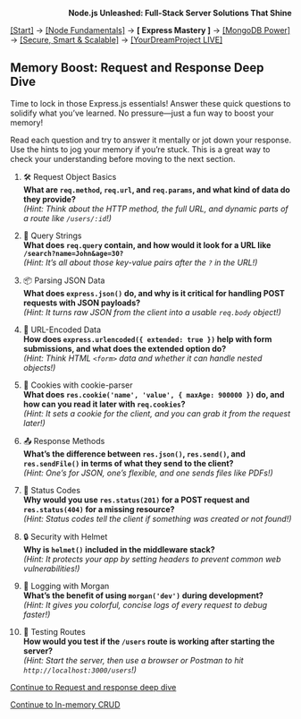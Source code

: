 **<p align="right">Node.js Unleashed: Full-Stack Server Solutions That Shine</p>**

[[Start]](../Introduction.md) → [[Node Fundamentals]](../chapter-01/1-1.md) → **[ Express Mastery ]** → [[MongoDB Power]](../chapter-03/3-1.md) → [[Secure, Smart & Scalable]](../chapter-04/4-1.md) → [[YourDreamProject LIVE]](../chapter-05/5-1.md)

## Memory Boost: Request and Response Deep Dive

Time to lock in those Express.js essentials! Answer these quick questions to solidify what you’ve learned. No pressure—just a fun way to boost your memory!

Read each question and try to answer it mentally or jot down your response. Use the hints to jog your memory if you’re stuck. This is a great way to check your understanding before moving to the next section.

1. 🛠️ Request Object Basics<br />
   **What are `req.method`, `req.url`, and `req.params`, and what kind of data do they provide?**<br />
   *(Hint: Think about the HTTP method, the full URL, and dynamic parts of a route like `/users/:id`!)*
   
2. 📡 Query Strings<br />
   **What does `req.query` contain, and how would it look for a URL like `/search?name=John&age=30?`**<br />
   *(Hint: It’s all about those key-value pairs after the `?` in the URL!)*
   
3. 📦 Parsing JSON Data<br />
   **What does `express.json()` do, and why is it critical for handling POST requests with JSON payloads?**<br />
   *(Hint: It turns raw JSON from the client into a usable `req.body` object!)*
   
4. 📝 URL-Encoded Data<br />
   **How does `express.urlencoded({ extended: true })` help with form submissions, and what does the extended option do?**<br />
   *(Hint: Think HTML `<form>` data and whether it can handle nested objects!)*
   
5. 🍪 Cookies with cookie-parser<br />
   **What does `res.cookie('name', 'value', { maxAge: 900000 })` do, and how can you read it later with `req.cookies`?**<br />
   *(Hint: It sets a cookie for the client, and you can grab it from the request later!)*
   
6. 📤 Response Methods<br />
   **What’s the difference between `res.json()`, `res.send()`, and `res.sendFile()` in terms of what they send to the client?**<br />
   *(Hint: One’s for JSON, one’s flexible, and one sends files like PDFs!)*

7. 🔢 Status Codes<br />
   **Why would you use `res.status(201)` for a POST request and `res.status(404)` for a missing resource?**<br />
   *(Hint: Status codes tell the client if something was created or not found!)*

8. 🔒 Security with Helmet<br />
   **Why is `helmet()` included in the middleware stack?**<br />
   *(Hint: It protects your app by setting headers to prevent common web vulnerabilities!)*

9. 📜 Logging with Morgan<br />
   **What’s the benefit of using `morgan('dev')` during development?**<br />
   *(Hint: It gives you colorful, concise logs of every request to debug faster!)*

10. 🧪 Testing Routes<br />
   **How would you test if the `/users` route is working after starting the server?**<br />
   *(Hint: Start the server, then use a browser or Postman to hit `http://localhost:3000/users`!)*

[Continue to Request and response deep dive](2-3.md)

[Continue to In-memory CRUD](2-4.md)
